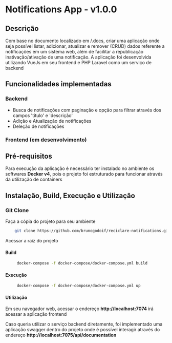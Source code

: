 # Notifications App - v1.0.0

## Descrição

Com base no documento localizado em /.docs, criar uma aplicação onde seja possível listar, adicionar, atualizar e
remover (CRUD) dados referente a notificações em um sistema web, além de facilitar a republicação inativação/ativação de uma notificação.
A aplicação foi desenvolvida utilizando VueJs em seu frontend e PHP Laravel como um serviço de backend

## Funcionalidades implementadas

### Backend
- Busca de notificações com paginação e opção para filtrar através dos campos 'titulo' e 'descrição'
- Adição e Atualização de notificações
- Deleção de notificações

### Frontend (em desenvolvimento)

## Pré-requisitos

Para execução da aplicação é necessário ter instalado no ambiente os softwares **Docker v4**, pois o projeto foi
estruturado para funcionar através da utilização de containers

## Instalação, Build, Execução e Utilização

### Git Clone

Faça a cópia do projeto para seu ambiente

``` bash
    git clone https://github.com/brunogodoif/reciclare-notifications.git
```

Acessar a raiz do projeto

#### Build

``` bash
     docker-compose -f docker-compose/docker-compose.yml build
```

#### Execução

``` bash
     docker-compose -f docker-compose/docker-compose.yml up
```

#### Utilização

Em seu navegador web, acessar o endereço **http://localhost:7074** irá acessar a aplicação frontend

Caso queria utilizar o serviço backend diretamente, foi implementado uma aplicação swagger dentro do projeto onde é possível interagir através do endereço **http://localhost:7075/api/documentation**